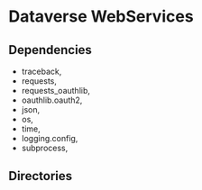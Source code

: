 # Dataverse WebServices

## Dependencies 
- traceback, 
- requests,
- requests_oauthlib,
- oauthlib.oauth2,
- json,
- os,
- time,
- logging.config,
- subprocess,



## Directories

